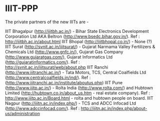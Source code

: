 # IIIT-PPP
The private partners of the new IIITs are - 

IIIT Bhagalpur (http://iiitbh.ac.in/) - Bihar State Electronics Development Corporation Ltd AKA Beltron (http://www.bsedc.bihar.gov.in/). Ref : http://iiitbh.ac.in/about.html
IIIT Bhopal (http://iiitbhopal.co.in/) - None (?)
IIIT Surat (http://svnit.ac.in/iiitsurat/) - Gujarat Narmama Valley Fertilizers & Chemicals Ltd (http://www.gnfc.in/), Gujarat Gas Company (http://www.gujaratgas.com/), Gujarat Informatics Ltd (http://gujaratinformatics.com/). Ref : http://svnit.ac.in/iiitsurat/web/about.php
IIIT Ranchi (http://www.iiitranchi.ac.in/) - Tata Motors, TCS, Central Coalfields Ltd (http://www.centralcoalfields.in/ind/). Ref : (http://www.iiitranchi.ac.in/institute/aboutus.php)
IIIT Pune (http://www.iiitp.ac.in/) -  Rolta India (http://www.rolta.com/) and Hubtown Limited (http://hubtown.co.in/about_us.htm - real estate company).  Ref : http://www.iiitp.ac.in/Board.html - rolta and hubtown people on board.
IIIT Nagpur (http://iiitn.ac.in/index.php/) - TCS and ADCC Infocad Ltd (http://www.adccinfocad.com/). Ref : http://iiitn.ac.in/index.php/about-us/administration
